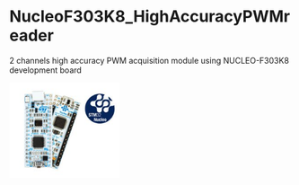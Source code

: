 # NucleoF303K8_HighAccuracyPWMreader
2 channels high accuracy PWM acquisition module using NUCLEO-F303K8 development board

![](/Images/Nucleo.PNG) 
